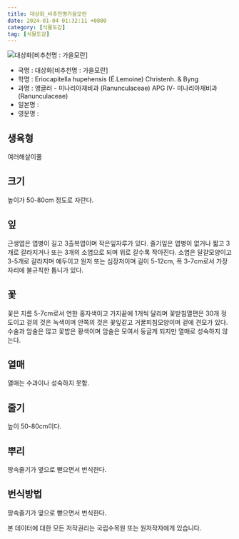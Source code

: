 ```yaml
---
title: 대상화_비추천명가을모란
date: 2024-01-04 01:32:11 +0800
category: [식물도감]
tag: [식물도감]
---
```




![대상화[비추천명 : 가을모란]](/fileUpload/plants/basic/Ranunculaceae/Anemone/28005/1_th2.jpg)
- 국명 : 대상화[비추천명 : 가을모란]
- 학명 : Eriocapitella hupehensis (É.Lemoine) Christenh. & Byng
- 과명 : 앵글러 - 미나리아재비과 (Ranunculaceae) APG Ⅳ- 미나리아재비과 (Ranunculaceae)
- 일본명 : 
- 영문명 : 


## 생육형
여러해살이풀 
## 크기
높이가 50-80cm 정도로 자란다.
## 잎
근생엽은 엽병이 길고 3출복엽이며 작은잎자루가 있다. 줄기잎은 엽병이 없거나 짧고 3개로 갈라지거나 또는 3개의 소엽으로 되며 위로 갈수록 작아진다. 소엽은 달걀모양이고 3-5개로 갈라지며 예두이고 원저 또는 심장저이며 길이 5-12cm, 폭 3-7cm로서 가장자리에 불규칙한 톱니가 있다.
## 꽃
꽃은 지름 5-7cm로서 연한 홍자색이고 가지끝에 1개씩 달리며 꽃받침열편은 30개 정도이고 겉의 것은 녹색이며 안쪽의 것은 꽃잎같고 거꿀피침모양이며 겉에 견모가 있다. 수술과 암술은 많고 꽃밥은 황색이며 암술은 모여서 둥글게 되지만 열매로 성숙하지 않는다.
## 열매
열매는 수과이나 성숙하지 못함.
## 줄기
높이 50-80cm이다.
## 뿌리
땅속줄기가 옆으로 뻗으면서 번식한다.
## 번식방법
땅속줄기가 옆으로 뻗으면서 번식한다.






본 데이터에 대한 모든 저작권리는 국립수목원 또는 원저작자에게 있습니다.
